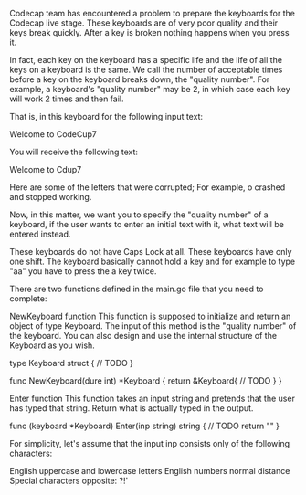 Codecap team has encountered a problem to prepare the keyboards for the Codecap live stage. These keyboards are of very poor quality and their keys break quickly. After a key is broken nothing happens when you press it.

In fact, each key on the keyboard has a specific life and the life of all the keys on a keyboard is the same. We call the number of acceptable times before a key on the keyboard breaks down, the "quality number". For example, a keyboard's "quality number" may be 2, in which case each key will work 2 times and then fail.

That is, in this keyboard for the following input text:

Welcome to CodeCup7

You will receive the following text:

Welcome to Cdup7

Here are some of the letters that were corrupted; For example, o crashed and stopped working.

Now, in this matter, we want you to specify the "quality number" of a keyboard, if the user wants to enter an initial text with it, what text will be entered instead.

These keyboards do not have Caps Lock at all.
These keyboards have only one shift.
The keyboard basically cannot hold a key and for example to type "aa" you have to press the a key twice.

There are two functions defined in the main.go file that you need to complete:

NewKeyboard function
This function is supposed to initialize and return an object of type Keyboard. The input of this method is the "quality number" of the keyboard. You can also design and use the internal structure of the Keyboard as you wish.


type Keyboard struct {
      // TODO
}

func NewKeyboard(dure int) *Keyboard {
return &Keyboard{
// TODO
}
}

Enter function
This function takes an input string and pretends that the user has typed that string. Return what is actually typed in the output.



func (keyboard *Keyboard) Enter(inp string) string {
// TODO
return ""
}


For simplicity, let's assume that the input inp consists only of the following characters:

English uppercase and lowercase letters
English numbers
normal distance
Special characters opposite: ?!'